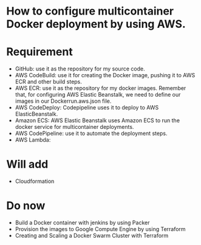 # How to configure multicontainer Docker deployment by using AWS.

# Requirement
- GitHub: use it as the repository for my source code.
- AWS CodeBuild:   use it for creating the Docker image, pushing it to AWS ECR and other build steps.
- AWS ECR: use it as the repository for my docker images. Remember that, for configuring AWS Elastic Beanstalk, we need to define our images in our Dockerrun.aws.json file.
- AWS CodeDeploy: Codepipeline uses it to deploy to AWS ElasticBeanstalk.
- Amazon ECS: AWS Elastic Beanstalk uses Amazon ECS to run the docker service for multicontainer deployments.
- AWS CodePipeline: use it to automate the deployment steps.
- AWS Lambda:

# Will add
- Cloudformation

# Do now
- Build a Docker container with jenkins by using Packer
- Provision the images to Google Compute Engine by using Terraform
- Creating and Scaling a Docker Swarm Cluster with Terraform

